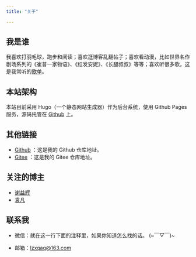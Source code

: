```yaml
---
title: "关于"

---
```


## 我是谁

我喜欢打羽毛球，跑步和阅读；喜欢逛博客乱翻帖子；喜欢看动漫，比如世界名作剧场系列的《崔普一家物语》、《红发安妮》、《长腿叔叔》等等；喜欢听很多歌，这是我常听的[歌单](/sing)。

## 本站架构

本站目前采用 Hugo（一个静态网站生成器）作为后台系统，使用 Github Pages 服务，源码托管在 [Github](https://github.com/lzxqaq/source_lzxqaq.git) 上。  


## 其他链接

* [Github](https://github.com/lzxqaq) ：这是我的 Github 仓库地址。
* [Gitee](https://gitee.com/lzxqaq) ：这是我的 Gitee 仓库地址。

## 关注的博主

* [谢益辉](https://yihui.org)
* [袁凡](https://yuanfan.rbind.io)

## 联系我
* 微信：就在这一行下面的注释里，如果你知道怎么找的话。 (~￣▽￣)~
<!-- * 微信号：BaiGei-Wan -->
* 邮箱：[lzxqaq@163.com](mailto:lzxqaq@163.com) 